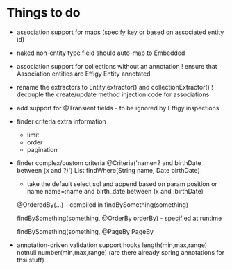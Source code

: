 
# Things to do

- association support for maps (specify key or based on associated entity id)
- naked non-entity type field should auto-map to Embedded
- association support for collections without an annotation
! ensure that Association entities are Effigy Entity annotated

- rename the extractors to Entity.extractor() and collectionExtractor()
! decouple the create/update method injection code for associations

- add support for @Transient fields - to be ignored by Effigy inspections


- finder criteria extra information
    - limit
    - order
    - pagination
- finder complex/custom criteria
    @Criteria('name=? and birthDate between (x and ?)')
    List<Entity> findWhere(String name, Date birthDate)
    - take the default select sql and append based on param position or name
        name=:name and birth_date between (x and :birthDate)

    @OrderedBy(...) - compiled in
    findBySomething(something)

    findBySomething(something, @OrderBy orderBy) - specified at runtime

    findBySomething(something, @PageBy PageBy

    
- annotation-driven validation support hooks
    length(min,max,range)
    notnull
    number(min,max,range)
    (are there already spring annotations for thsi stuff)


